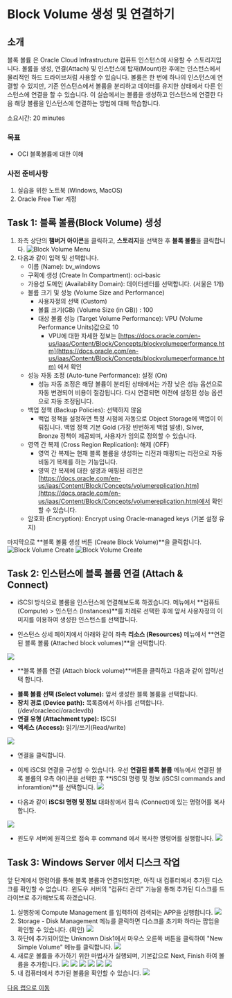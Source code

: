 # Block Volume 생성 및 연결하기

## 소개

블록 볼륨 은 Oracle Cloud Infrastructure 컴퓨트 인스턴스에 사용할 수 스토리지입니다. 볼륨을 생성, 연결(Attach) 및 인스턴스에 탑재(Mount)한 후에는 인스턴스에서 물리적인 하드 드라이브처럼 사용할 수 있습니다. 볼륨은 한 번에 하나의 인스턴스에 연결할 수 있지만, 기존 인스턴스에서 볼륨을 분리하고 데이터를 유지한 상태에서 다른 인스턴스에 연결을 할 수 있습니다.
이 실습에서는 볼륨을 생성하고 인스턴스에 연결한 다음 해당 볼륨을 인스턴스에 연결하는 방법에 대해 학습합니다.

소요시간: 20 minutes

### 목표

- OCI 블록볼륨에 대한 이해

### 사전 준비사항

1. 실습을 위한 노트북 (Windows, MacOS)
1. Oracle Free Tier 계정

## Task 1: 블록 볼륨(Block Volume) 생성

1. 좌측 상단의 **햄버거 아이콘**을 클릭하고, **스토리지**을 선택한 후 **블록 볼륨**을 클릭합니다.
   ![Block Volume Menu](images/create-bv-1.png " ")
2. 다음과 같이 입력 및 선택합니다.
   - 이름 (Name): bv_windows
   - 구획에 생성 (Create In Compartment): oci-basic
   - 가용성 도메인 (Availability Domain): 데이터센터를 선택합니다. (서울은 1개)
   - 볼륨 크기 및 성능 (Volume Size and Performance)
     - 사용자정의 선택 (Custom)
     - 볼륨 크기(GB) (Volume Size (in GB)) : 100
     - 대상 볼륨 성능 (Target Volume Performance): VPU (Volume Performance Units)값으로 10
       - VPU에 대한 자세한 정보는 [https://docs.oracle.com/en-us/iaas/Content/Block/Concepts/blockvolumeperformance.htm](https://docs.oracle.com/en-us/iaas/Content/Block/Concepts/blockvolumeperformance.htm) 에서 확인
   - 성능 자동 조정 (Auto-tune Performance): 설정 (On)
     - 성능 자동 조정은 해당 볼륨이 분리된 상태에서는 가장 낮은 성능 옵션으로 자동 변경되어 비용이 절감됩니다. 다시 연결되면 이전에 설정된 성능 옵션으로 자동 조정됩니다.
   - 백업 정책 (Backup Policies): 선택하지 않음
     - 백업 정책을 설정하면 특정 시점에 자동으로 Object Storage에 백업이 이뤄집니다. 백업 정책 기본 Gold (가장 빈번하게 백업 발생), Silver, Bronze 정책이 제공되며, 사용자가 임의로 정의할 수 있습니다.
   - 영역 간 복제 (Cross Region Replication): 해제 (OFF)
     - 영역 간 복제는 현재 블록 볼륨을 생성하는 리전과 매핑되는 리전으로 자동 비동기 복제를 하는 기능입니다.
     - 영역 간 복제에 대한 설명과 매핑된 리전은 [https://docs.oracle.com/en-us/iaas/Content/Block/Concepts/volumereplication.htm](https://docs.oracle.com/en-us/iaas/Content/Block/Concepts/volumereplication.htm)에서 확인할 수 있습니다.
   - 암호화 (Encryption): Encrypt using Oracle-managed keys (기본 설정 유지)

마지막으로 **블록 볼륨 생성 버튼 (Create Block Volume)**을 클릭합니다.
![Block Volume Create](images/create-bv-2.png " ")
![Block Volume Create](images/create-bv-3.png " ")

## Task 2: 인스턴스에 블록 볼륨 연결 (Attach & Connect)

- iSCSI 방식으로 볼륨을 인스턴스에 연결해보도록 하겠습니다. 메뉴에서 **컴퓨트 (Compute) > 인스턴스 (Instances)**를 차례로 선택한 후에 앞서 사용자정의 이미지를 이용하여 생성한 인스턴스를 선택합니다.

- 인스턴스 상세 페이지에서 아래와 같이 좌측 **리소스 (Resources)** 메뉴에서 **연결된 블록 볼륨 (Attached block volumes)**을 선택합니다.

![](images/create-bv-4.png " ")

- **블록 볼륨 연결 (Attach block volume)**버튼을 클릭하고 다음과 같이 입력/선택 합니다.

* **블록 볼륨 선택 (Select volume):** 앞서 생성한 블록 볼륨을 선택합니다.
* **장치 경로 (Device path):** 목록중에서 하나를 선택합니다. (/dev/oracleoci/oraclevdb)
* **연결 유형 (Attachment type):** ISCSI
* **액세스 (Access):** 읽기/쓰기(Read/write)

![](images/create-bv-4.png " ")

- 연결을 클릭합니다.
- 이제 iSCSI 연결을 구성할 수 있습니다. 우선 **연결된 블록 볼륨** 메뉴에서 연결된 블록 볼륨의 우측 아이콘을 선택한 후 **iSCSI 명령 및 정보 (iSCSI commands and inforamtion)**를 선택합니다.
  ![](images/create-bv-6.png " ")

- 다음과 같이 **iSCSI 명령 및 정보** 대화창에서 접속 (Connect)에 있는 명령어를 복사합니다.

![](images/create-bv-7.png " ")

- 윈도우 서버에 원격으로 접속 후 command 에서 복사한 명령어를 실행합니다.
  ![](images/create-bv-8.png " ")

## Task 3: Windows Server 에서 디스크 작업

앞 단계에서 명령어를 통해 블록 볼륨과 연결되었지만, 아직 내 컴퓨터에서 추가된 디스크를 확인할 수 없습니다.
윈도우 서버의 "컴퓨터 관리" 기능을 통해 추가된 디스크를 드라이브로 추가해보도록 하겠습니다.

1. 실행창에 Compute Management 를 입력하여 검색되는 APP을 실행합니다.
   ![](images/window-config-disk-1.png " ")
2. Storage - Disk Management 메뉴를 클릭하면 디스크를 초기화 하라는 팝업을 확인할 수 있습니다. (확인)
   ![](images/window-config-disk-2.png " ")
3. 하단에 추가되어있는 Unknown Disk1에서 마우스 오른쪽 버튼을 클릭하여 "New Simple Volume" 메뉴를 클릭합니다.
   ![](images/window-config-disk-3.png " ")
4. 새로운 볼륨을 추가하기 위한 마법사가 실행되며, 기본값으로 Next, Finish 하여 볼륨을 추가합니다.
   ![](images/window-config-disk-4.png " ")
   ![](images/window-config-disk-5.png " ")
   ![](images/window-config-disk-6.png " ")
   ![](images/window-config-disk-7.png " ")
   ![](images/window-config-disk-8.png " ")
   ![](images/window-config-disk-9.png " ")
5. 내 컴퓨터에서 추가된 볼륨을 확인할 수 있습니다.
   ![](images/window-config-disk-10.png " ")

[다음 랩으로 이동](#next)
